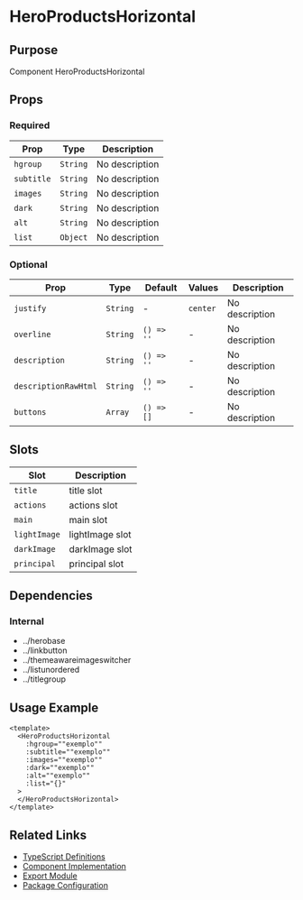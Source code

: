 # HeroProductsHorizontal

## Purpose

Component HeroProductsHorizontal

## Props

### Required
| Prop | Type | Description |
|------|------|-------------|
| `hgroup` | `String` | No description |
| `subtitle` | `String` | No description |
| `images` | `String` | No description |
| `dark` | `String` | No description |
| `alt` | `String` | No description |
| `list` | `Object` | No description |

### Optional
| Prop | Type | Default | Values | Description |
|------|------|---------|--------|-------------|
| `justify` | `String` | - | `center` | No description |
| `overline` | `String` | `() => ''` | - | No description |
| `description` | `String` | `() => ''` | - | No description |
| `descriptionRawHtml` | `String` | `() => ''` | - | No description |
| `buttons` | `Array` | `() => []` | - | No description |

## Slots

| Slot | Description |
|------|-------------|
| `title` | title slot |
| `actions` | actions slot |
| `main` | main slot |
| `lightImage` | lightImage slot |
| `darkImage` | darkImage slot |
| `principal` | principal slot |

## Dependencies

### Internal
- ../herobase
- ../linkbutton
- ../themeawareimageswitcher
- ../listunordered
- ../titlegroup

## Usage Example

```vue
<template>
  <HeroProductsHorizontal
    :hgroup=""exemplo""
    :subtitle=""exemplo""
    :images=""exemplo""
    :dark=""exemplo""
    :alt=""exemplo""
    :list="{}"
  >
  </HeroProductsHorizontal>
</template>
```

## Related Links

- [TypeScript Definitions](./HeroProductsHorizontal.d.ts)
- [Component Implementation](./HeroProductsHorizontal.vue)
- [Export Module](./heroproductshorizontal.js)
- [Package Configuration](./package.json)
